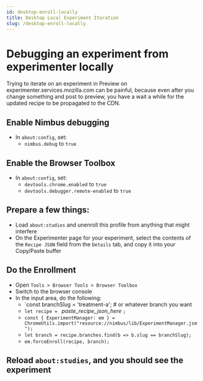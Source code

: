 ```yaml
---
id: desktop-enroll-locally
title: Desktop Local Experiment Iteration
slug: /desktop-enroll-locally
---
```


# Debugging an experiment from experimenter locally

Trying to iterate on an experiment in Preview on experimenter.services.mozilla.com can be painful, because even after you change something and post to preview, you have a wait a while for the updated recipe to be propagated to the CDN.

## Enable Nimbus debugging

* In `about:config`, set:
  * `nimbus.debug` to `true`

## Enable the Browser Toolbox

* In `about:config`, set:
  * `devtools.chrome.enabled` to `true`
  * `devtools.debugger.remote-enabled` to `true`

## Prepare a few things:
* Load `about:studies` and unenroll this profile from anything that might interfere
* On the Experimenter page for your experiment, select the contents of the `Recipe JSON` field from the `Details` tab, and copy it into your Copy/Paste buffer

## Do the Enrollment
* Open `Tools > Browser Tools > Browser Toolbox`
* Switch to the browser console
* In the input area, do the following:
 	* `const branchSlug = 'treatment-a'; # or whatever branch you want
 	* `let recipe = ` _paste_recipe_json_here_ `;`
	* `const { ExperimentManager: em } = ChromeUtils.import("resource://nimbus/lib/ExperimentManager.jsm");`
	* `let branch = recipe.branches.find(b => b.slug == branchSlug);`
	* `em.forceEnroll(recipe, branch);`

## Reload `about:studies`, and you should see the experiment
